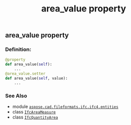 ﻿---
title: area_value property
second_title: Aspose.CAD for Python via .NET API References
description: 
type: docs
weight: 30
url: /python-net/aspose.cad.fileformats.ifc.ifc4.entities/ifcquantityarea/area_value/
is_root: false
---

## area_value property

### Definition:
```python
@property
def area_value(self):
    ...
@area_value.setter
def area_value(self, value):
    ...
```

### See Also
* module [`aspose.cad.fileformats.ifc.ifc4.entities`](../../)
* class [`IfcAreaMeasure`](/cad/python-net/aspose.cad.fileformats.ifc.ifc4.types/ifcareameasure)
* class [`IfcQuantityArea`](/cad/python-net/aspose.cad.fileformats.ifc.ifc4.entities/ifcquantityarea)
